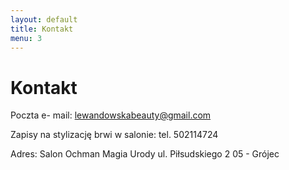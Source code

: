 ```yaml
---
layout: default
title: Kontakt
menu: 3
---
```


# Kontakt


Poczta e- mail: lewandowskabeauty@gmail.com

Zapisy na stylizację brwi w salonie:
tel. 502114724


Adres:
Salon Ochman Magia Urody
ul. Piłsudskiego 2
05 - Grójec
